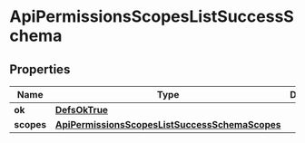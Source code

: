 
# ApiPermissionsScopesListSuccessSchema

## Properties
Name | Type | Description | Notes
------------ | ------------- | ------------- | -------------
**ok** | [**DefsOkTrue**](DefsOkTrue.md) |  | 
**scopes** | [**ApiPermissionsScopesListSuccessSchemaScopes**](ApiPermissionsScopesListSuccessSchemaScopes.md) |  | 



